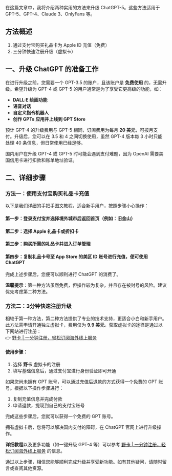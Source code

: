 在这篇文章中，我将介绍两种实用的方法来升级 ChatGPT-5。这些方法适用于 GPT-5、GPT-4、Claude 3、OnlyFans 等。

## 方法概述

1. 通过支付宝购买礼品卡为 Apple ID 充值（免费）
2. 三分钟快速注册升级（虚拟卡）

## 一、升级 ChatGPT 的准备工作

在进行升级之前，您需要一个 GPT-3.5 的账户，且该账户是 **免费使用** 的，无需升级。希望升级为 GPT-4 或 GPT-5 的用户通常是为了享受它更高级的功能，如：
- **DALL·E 绘画功能**
- **语音对话**
- **自定义指令机器人**
- **创作 GPTs 应用并上线到 GPT Store**

预计 GPT-4 的升级费用与 GPT-5 相同，订阅费用为每月 **20 美元**，可按月支付。升级后，您可以在 3.5 和 4 之间切换使用，虽然 GPT-4 版本每 3 小时只能处理 40 条信息，但日常使用已经足够。

国内用户在升级 GPT-4 或 GPT-5 时可能会遇到支付难题，因为 OpenAI 需要美国信用卡进行扣款和账单地址验证。

## 二、详细步骤

### 方法一：使用支付宝购买礼品卡充值

以下是我们详细的手把手图文教程，适合新手用户，按照步骤小心操作：

#### 第一步：登录支付宝并选择境外城市后返回首页（例如：旧金山）

#### 第二步：选择 Apple 礼品卡或折扣卡

#### 第三步：购买所需的礼品卡并进入订单管理

#### 第四步：复制礼品卡号至 App Store 的美区 ID 账号进行充值，便可使用 ChatGPT 

完成上述步骤后，您便可以顺利进行 ChatGPT 的消费了。

**温馨提示**：第一种方法虽然免费，但操作较为复杂，并且存在被封号的风险。建议优先考虑第二种方法。

### 方法二：3分钟快速注册升级

相较于第一种方法，第二种方法提供了专业的技术支持，更适合小白和新手用户。此方法需申请开通独立虚拟卡，费用仅为 **9.9 美元**。获取虚拟卡的途径是通过以下网站进行注册：  
👉 [野卡 | 一分钟注册，轻松订阅海外线上服务](https://bit.ly/bewildcard)

#### 使用步骤：

1. 选择 **野卡** 虚拟卡的注册
2. 填写基础信息后，通过支付宝进行身份验证即可开通

如果您尚未拥有 GPT 账号，可以通过充值后退款的方式获得一个免费的 GPT 账号。根据以下操作步骤进行：

1. 复制充值信息并完成付款
2. 申请退款，提现到自己的支付宝账号

完成这些步骤后，您就可以获得一个免费的 GPT 账号。

拥有虚拟卡后，您将可以解决国内支付的障碍，在 ChatGPT 官网上进行升级操作。

**详细教程**以及更多功能（如一键升级 GPT-4 等）可以参考 [野卡 | 一分钟注册，轻松订阅海外线上服务](https://bit.ly/bewildcard) 的信息。

通过以上步骤，相信您能够顺利完成升级并享受新功能。如有其他疑问，请随时留言或查阅其他资源。